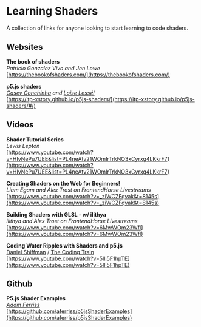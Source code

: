# Learning Shaders

A collection of links for anyone looking to start learning to code shaders.

## Websites

**The book of shaders**  
*Patricio Gonzalez Vivo and Jen Lowe*  
[https://thebookofshaders.com/](https://thebookofshaders.com/)

**p5.js shaders**  
*[Casey Conchinha](https://github.com/kcconch) and [Loise Lessél](http://www.louiselessel.com/)*  
[https://itp-xstory.github.io/p5js-shaders/](https://itp-xstory.github.io/p5js-shaders/#/)

## Videos

**Shader Tutorial Series**  
*Lewis Lepton*  
[https://www.youtube.com/watch?v=HIvNePu7UEE&list=PL4neAtv21WOmIrTrkNO3xCyrxg4LKkrF7](https://www.youtube.com/watch?v=HIvNePu7UEE&list=PL4neAtv21WOmIrTrkNO3xCyrxg4LKkrF7)

**Creating Shaders on the Web for Beginners!**  
*Liam Egam and Alex Trost on FrontendHorse Livestreams*  
[https://www.youtube.com/watch?v=_ziWCZFqvak&t=8145s](https://www.youtube.com/watch?v=_ziWCZFqvak&t=8145s)

**Building Shaders with GLSL - w/ ilithya**  
*ilithya and Alex Trost on FrontendHorse Livestreams*  
[https://www.youtube.com/watch?v=6MwWOm23WfI](https://www.youtube.com/watch?v=6MwWOm23WfI)

**Coding Water Ripples with Shaders and p5.js**  
[Daniel Shiffman](https://github.com/shiffman) / [The Coding Train](https://thecodingtrain.com/)  
[https://www.youtube.com/watch?v=5lIl5F1hpTE](https://www.youtube.com/watch?v=5lIl5F1hpTE)

## Github

**P5.js Shader Examples**  
*[Adam Ferriss](https://github.com/aferriss)*  
[https://github.com/aferriss/p5jsShaderExamples](https://github.com/aferriss/p5jsShaderExamples)